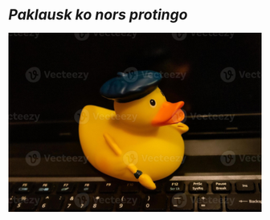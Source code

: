 


# ***Paklausk ko nors protingo*** 



![alt text](yellow-rubber-duck-on-the-laptop-keyboard-photo.jpg)


